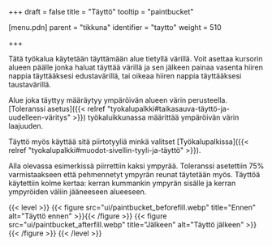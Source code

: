 +++
draft = false
title = "Täyttö"
tooltip = "paintbucket"

[menu.pdn]
    parent = "tikkuna"
    identifier = "taytto"
    weight = 510

+++

Tätä työkalua käytetään täyttämään alue tietyllä värillä. Voit asettaa kursorin alueen päälle jonka haluat täyttää värillä ja sen
jälkeen painaa vasenta hiiren nappia täyttääksesi edustavärillä, tai oikeaa hiiren nappia täyttääksesi taustavärillä.

Alue joka täyttyy määräytyy ympäröivän alueen värin perusteella.
[Toleranssi asetus]({{< relref "tyokalupalkki#taikasauva-täyttö-ja-uudelleen-väritys" >}}) työkaluikkunassa
määrittää ympäröivän värin laajuuden.

Täyttö myös käyttää sitä piirtotyyliä minkä valitset [Työkalupalkissa]({{< relref "tyokalupalkki#muodot-sivellin-tyyli-ja-täyttö" >}}).

Alla olevassa esimerkissä piirrettiin kaksi ympyrää. Toleranssi asetettiin 75% varmistaakseen että pehmennetyt ympyrän reunat
täytetään myös. Täyttöä käytettiin kolme kertaa: kerran kummankin ympyrän sisälle ja kerran ympyröiden väliin jääneeseen
alueeseen.

{{< level >}}
    {{< figure src="ui/paintbucket_beforefill.webp" title="Ennen"  alt="Täyttö ennen" >}}{{< /figure >}}
    {{< figure src="ui/paintbucket_afterfill.webp" title="Jälkeen" alt="Täyttö jälkeen" >}}{{< /figure >}}
{{< /level >}}
